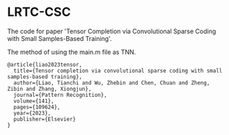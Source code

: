 # LRTC-CSC
The code for paper 'Tensor Completion via Convolutional Sparse Coding with Small Samples-Based Training'.

The method of using the main.m file as TNN.

```
@article{liao2023tensor,
  title={Tensor completion via convolutional sparse coding with small samples-based training},
  author={Liao, Tianchi and Wu, Zhebin and Chen, Chuan and Zheng, Zibin and Zhang, Xiongjun},
  journal={Pattern Recognition},
  volume={141},
  pages={109624},
  year={2023},
  publisher={Elsevier}
}
```
